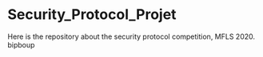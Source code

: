 # Security_Protocol_Projet
Here is the repository about the security protocol competition, MFLS 2020.
bipboup
